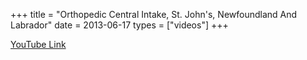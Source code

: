 +++
title = "Orthopedic Central Intake, St. John's, Newfoundland And Labrador"
date = 2013-06-17
types = ["videos"]
+++

[YouTube Link](https://www.youtube.com/watch?v=fpmTPpEGSwg)
